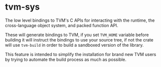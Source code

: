 <!--- Licensed to the Apache Software Foundation (ASF) under one -->
<!--- or more contributor license agreements.  See the NOTICE file -->
<!--- distributed with this work for additional information -->
<!--- regarding copyright ownership.  The ASF licenses this file -->
<!--- to you under the Apache License, Version 2.0 (the -->
<!--- "License"); you may not use this file except in compliance -->
<!--- with the License.  You may obtain a copy of the License at -->

<!---   http://www.apache.org/licenses/LICENSE-2.0 -->

<!--- Unless required by applicable law or agreed to in writing, -->
<!--- software distributed under the License is distributed on an -->
<!--- "AS IS" BASIS, WITHOUT WARRANTIES OR CONDITIONS OF ANY -->
<!--- KIND, either express or implied.  See the License for the -->
<!--- specific language governing permissions and limitations -->
<!--- under the License. -->

# tvm-sys

The low level bindings to TVM's C APIs for interacting with the runtime,
the cross-language object system, and packed function API.

These will generate bindings to TVM, if you set `TVM_HOME` variable before
building it will instruct the bindings to use your source tree, if not the
crate will use `tvm-build` in order to build a sandboxed version of the library.

This feature is intended to simplify the installation for brand new TVM users
by trying to automate the build process as much as possible.
